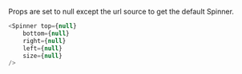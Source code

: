 Props are set to null except the url source to get the default Spinner.

```javascript
<Spinner top={null}
    bottom={null}
    right={null}
    left={null}
    size={null}
/>
```